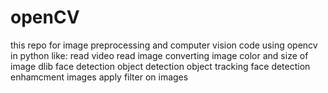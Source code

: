 # openCV
this repo for image preprocessing and computer vision code using opencv in python like:
read video 
read image
converting image color and size of image
dlib face detection
object detection
object tracking
face detection
enhamcment images 
apply filter on images 
